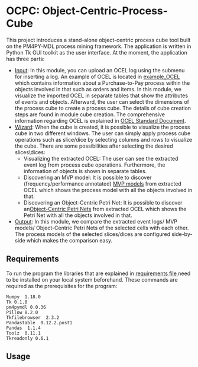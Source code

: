 # OCPC: Object-Centric-Process-Cube

This project introduces a stand-alone object-centric process cube tool built on the PM4PY-MDL process mining framework. The application is written in Python  Tk  GUI  toolkit as the user interface. At the moment, the application has three parts:
- [Input](https://github.com/AnahitaFarhang/object-centric-process-cube/tree/main/input): In this module, you can upload an OCEL log using the submenu for inserting a log. An example of OCEL is located in [example_OCEL](https://github.com/AnahitaFarhang/object-centric-process-cube/tree/main/example_OCEL) which contains information about a Purchase-to-Pay process within the objects involved in that such as orders and items. In this module, we visualize the imported OCEL in separate tables that show the attributes of events and objects. Afterward, the user can select the dimensions of the process cube to create a process cube. The details of cube creation steps are found in module cube creation.  The comprehensive information regarding OCEL is explained in [OCEL Standard Document](http://ocel-standard.org/). 
- [Wizard](https://github.com/AnahitaFarhang/object-centric-process-cube/tree/main/wizard): When the cube is created, it is possible to visualize the process cube in two different windows. The user can simply apply process cube operations such as slice/dice by selecting columns and rows to visualize the cube. There are some possibilities after selecting the desired slices\dices:
    - Visualizing the extracted OCEL: The user can see the extracted event log from process cube operations. Furthermore, the information of objects is shown in separate tables.
    - Discovering an MVP  model: It is possible to discover (frequency/performance annotated) [MVP models](https://arxiv.org/pdf/2001.02562.pdf) from extracted OCEL which shows the process model with all the objects involved in that.
    - Discovering an Object-Centric Petri Net: It is possible to discover an[Object-Centric Petri Nets](https://arxiv.org/pdf/2010.02047.pdf) from extracted OCEL which shows the Petri Net with all the objects involved in that.  
- [Output](https://github.com/AnahitaFarhang/object-centric-process-cube/tree/main/output): In this module,  we compare the extracted event logs/ MVP  models/ Object-Centric Petri Nets of the selected cells with each other. The process models of the selected slices/dices are configured side-by-side which makes the comparison easy.
## Requirements
To run the program the libraries that are explained in  [requirements file ](https://github.com/AnahitaFarhang/object-centric-process-cube/blob/main/requirements.txt) need to be installed on your local system beforehand. These commands are required as the prerequisites for the program:
```
Numpy  1.18.0
Tk 0.1.0
pm4pymdl 0.0.36
Pillow 8.2.0
Tkfilebrowser  2.3.2
Pandastable  0.12.2.post1
Pandas  1.1.4
Toolz  0.11.1
Tkreadonly 0.6.1

```

## Usage







